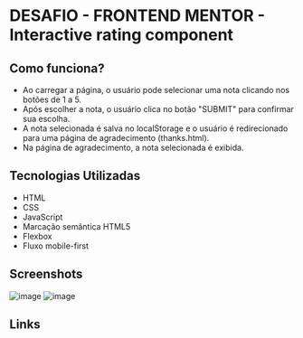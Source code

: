 # DESAFIO - FRONTEND MENTOR - Interactive rating component

## Como funciona?
- Ao carregar a página, o usuário pode selecionar uma nota clicando nos botões de 1 a 5.
- Após escolher a nota, o usuário clica no botão "SUBMIT" para confirmar sua escolha.
- A nota selecionada é salva no localStorage e o usuário é redirecionado para uma página de agradecimento (thanks.html).
- Na página de agradecimento, a nota selecionada é exibida.

## Tecnologias Utilizadas
- HTML
- CSS
- JavaScript
- Marcação semântica HTML5
- Flexbox
- Fluxo mobile-first

## Screenshots
![image](https://github.com/user-attachments/assets/e74d8e4d-9436-4bcb-9039-ea2e8339d5d4) ![image](https://github.com/user-attachments/assets/8df5cad2-c1e7-4aba-96be-6c3bcfa5d818)

## Links
